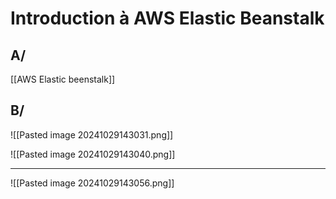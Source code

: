 
# Introduction à AWS Elastic Beanstalk


## A/
[[AWS Elastic beenstalk]]



## B/

![[Pasted image 20241029143031.png]]

![[Pasted image 20241029143040.png]]

--------------------------------------------------------------------------


![[Pasted image 20241029143056.png]]

